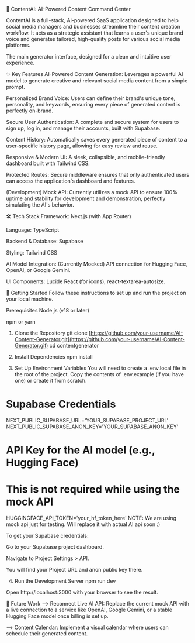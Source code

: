 🤖 ContentAI: AI-Powered Content Command Center

ContentAI is a full-stack, AI-powered SaaS application designed to help social media managers and businesses streamline their content creation workflow. It acts as a strategic assistant that learns a user's unique brand voice and generates tailored, high-quality posts for various social media platforms.

The main generator interface, designed for a clean and intuitive user experience.

✨ Key Features
AI-Powered Content Generation: Leverages a powerful AI model to generate creative and relevant social media content from a simple prompt.

Personalized Brand Voice: Users can define their brand's unique tone, personality, and keywords, ensuring every piece of generated content is perfectly on-brand.

Secure User Authentication: A complete and secure system for users to sign up, log in, and manage their accounts, built with Supabase.

Content History: Automatically saves every generated piece of content to a user-specific history page, allowing for easy review and reuse.

Responsive & Modern UI: A sleek, collapsible, and mobile-friendly dashboard built with Tailwind CSS.

Protected Routes: Secure middleware ensures that only authenticated users can access the application's dashboard and features.

(Development) Mock API: Currently utilizes a mock API to ensure 100% uptime and stability for development and demonstration, perfectly simulating the AI's behavior.

🛠️ Tech Stack
Framework: Next.js (with App Router)

Language: TypeScript

Backend & Database: Supabase

Styling: Tailwind CSS

AI Model Integration: (Currently Mocked) API connection for Hugging Face, OpenAI, or Google Gemini.

UI Components: Lucide React (for icons), react-textarea-autosize.

🚀 Getting Started
Follow these instructions to set up and run the project on your local machine.

Prerequisites
Node.js (v18 or later)

npm or yarn

1. Clone the Repository
git clone [https://github.com/your-username/AI-Content-Generator.git](https://github.com/your-username/AI-Content-Generator.git)
cd contentgenerator

2. Install Dependencies
npm install

3. Set Up Environment Variables
You will need to create a .env.local file in the root of the project. Copy the contents of .env.example (if you have one) or create it from scratch.

# Supabase Credentials
NEXT_PUBLIC_SUPABASE_URL='YOUR_SUPABASE_PROJECT_URL'
NEXT_PUBLIC_SUPABASE_ANON_KEY='YOUR_SUPABASE_ANON_KEY'

# API Key for the AI model (e.g., Hugging Face)
# This is not required while using the mock API
HUGGINGFACE_API_TOKEN='your_hf_token_here'
NOTE: We are using mock api just for testing. Will replace it with actual AI api soon :)

To get your Supabase credentials:

Go to your Supabase project dashboard.

Navigate to Project Settings > API.

You will find your Project URL and anon public key there.

4. Run the Development Server
npm run dev

Open http://localhost:3000 with your browser to see the result.

🔮 Future Work
--> Reconnect Live AI API: Replace the current mock API with a live connection to a service like OpenAI, Google Gemini, or a stable Hugging Face model once billing is set up.

--> Content Calendar: Implement a visual calendar where users can schedule their generated content.

